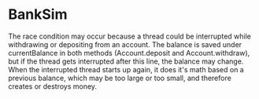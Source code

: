 # BankSim
The race condition may occur because a thread could be interrupted while withdrawing or depositing from an account. The balance is saved under currentBalance in both methods (Account.deposit and Account.withdraw), but if the thread gets interrupted after this line, the balance may change. When the interrupted thread starts up again, it does it's math based on a previous balance, which may be too large or too small, and therefore creates or destroys money.  

